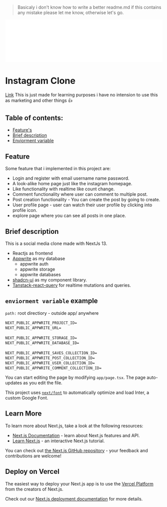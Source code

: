 > Basicaly i don't know how to write a better readme.md if this contains any mistake please let me know, otherwise let's go.

<img src="./public/assets/logo-white.svg" alt="instagram logo" width="1000px"/>

# Instagram Clone  
[Link](https://instagram-clone-zeddxx.vercel.app)
This is just made for learning purposes i have no intension to use this as marketing and other things 👍

## Table of contents:

- [Feature's](#feature)
- [Brief description](#brief-description)
- [Enviorment variable](#enviorment-variable-example)

## Feature

Some feature that i implemented in this project are:
- Login and register with email username name password.
- A look-alike home page just like the instagram homepage.
- Like functionality with realtime like count change.
- Comment functionality where user can comment to multiple post.
- Post creation functionality - You can create the post by going to create.
- User profile page - user can watch their user profile by clicking into profile icon.
- explore page where you can see all posts in one place.

## Brief description

This is a social media clone made with NextJs 13.
- Reactjs as frontend
- [Appwrite](https://www.appwrite.io) as my database
    - appwrite auth
    - appwrite storage
    - appwrite databases
- [shadcn-ui](https://ui.shadcn.com) as my component library.
- [Tanstack-react-query](https://tanstack.com) for realtime mutations and queries.


## ```enviorment variable``` example

```path:``` root directiory - outside app/ anywhere

```
NEXT_PUBLIC_APPWRITE_PROJECT_ID=
NEXT_PUBLIC_APPWRITE_URL=

NEXT_PUBLIC_APPWRITE_STORAGE_ID=
NEXT_PUBLIC_APPWRITE_DATABASE_ID=

NEXT_PUBLIC_APPWRITE_SAVES_COLLECTION_ID=
NEXT_PUBLIC_APPWRITE_POST_COLLECTION_ID=
NEXT_PUBLIC_APPWRITE_USER_COLLECTION_ID=
NEXT_PUBLIC_APPWRITE_COMMENT_COLLECTION_ID=
```
You can start editing the page by modifying `app/page.tsx`. The page auto-updates as you edit the file.

This project uses [`next/font`](https://nextjs.org/docs/basic-features/font-optimization) to automatically optimize and load Inter, a custom Google Font.

## Learn More

To learn more about Next.js, take a look at the following resources:

- [Next.js Documentation](https://nextjs.org/docs) - learn about Next.js features and API.
- [Learn Next.js](https://nextjs.org/learn) - an interactive Next.js tutorial.

You can check out [the Next.js GitHub repository](https://github.com/vercel/next.js/) - your feedback and contributions are welcome!

## Deploy on Vercel

The easiest way to deploy your Next.js app is to use the [Vercel Platform](https://vercel.com/new?utm_medium=default-template&filter=next.js&utm_source=create-next-app&utm_campaign=create-next-app-readme) from the creators of Next.js.

Check out our [Next.js deployment documentation](https://nextjs.org/docs/deployment) for more details.
